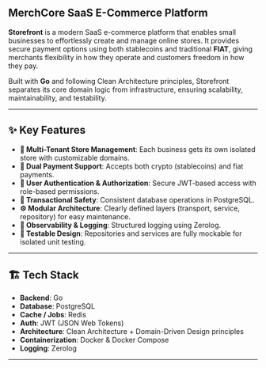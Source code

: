 ## MerchCore SaaS E-Commerce Platform

**Storefront** is a modern SaaS e-commerce platform that enables small businesses to effortlessly create and manage online stores. It provides secure payment options using both stablecoins and traditional **FIAT**, giving merchants flexibility in how they operate and customers freedom in how they pay.

Built with **Go** and following Clean Architecture principles, Storefront separates its core domain logic from infrastructure, ensuring scalability, maintainability, and testability.

***

## ✨ Key Features

- **🏪 Multi-Tenant Store Management**: Each business gets its own isolated store with customizable domains.
- **💸 Dual Payment Support**: Accepts both crypto (stablecoins) and fiat payments.
- **👤 User Authentication & Authorization**: Secure JWT-based access with role-based permissions.
- **🔄 Transactional Safety**: Consistent database operations in PostgreSQL.
- **⚙️ Modular Architecture**: Clearly defined layers (transport, service, repository) for easy maintenance.
- **🧰 Observability & Logging**: Structured logging using Zerolog.
- **🧪 Testable Design**: Repositories and services are fully mockable for isolated unit testing.

***

## 🏗️ Tech Stack

- **Backend**: Go
- **Database**: PostgreSQL 
- **Cache / Jobs**: Redis
- **Auth**: JWT (JSON Web Tokens)
- **Architecture**: Clean Architecture + Domain-Driven Design principles
- **Containerization**: Docker & Docker Compose
- **Logging**: Zerolog

***
